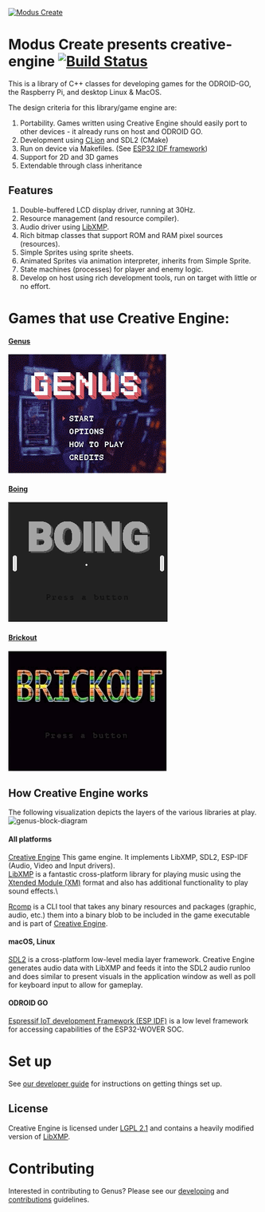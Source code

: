 [![Modus Create](./md/img/modus.logo.svg)](https://moduscreate.com)
# Modus Create presents creative-engine [![Build Status](https://ci.moduscreate.com/buildStatus/icon?job=ModusCreateOrg/genus/master&build=1)](https://ci.moduscreate.com/job/ModusCreateOrg/job/genus/job/master/1/)

This is a library of C++ classes for developing games for the ODROID-GO, the Raspberry Pi, and desktop Linux & MacOS.

The design criteria for this library/game engine are:

1) Portability. Games written using Creative Engine should easily port to other devices - it already runs on host and ODROID GO.
2) Development using [CLion](https://www.jetbrains.com/clion/) and SDL2 (CMake)
3) Run on device via Makefiles. (See [ESP32 IDF framework](https://docs.espressif.com/projects/esp-idf/en/latest/api-guides/build-system.html))
4) Support for 2D and 3D games
5) Extendable through class inheritance

## Features
1) Double-buffered LCD display driver, running at 30Hz.
2) Resource management (and resource compiler).
3) Audio driver using [LibXMP](http://xmp.sourceforge.net/).
3) Rich bitmap classes that support ROM and RAM pixel sources (resources).
4) Simple Sprites using sprite sheets.
5) Animated Sprites via animation interpreter, inherits from Simple Sprite.
6) State machines (processes) for player and enemy logic.
7) Develop on host using rich development tools, run on target with little or no effort.


# Games that use Creative Engine:

#### [Genus](https://github.com/moduscreateorg/genus)
[![./md/img/genus-gameplay.gif](./md/img/genus-gameplay.gif)](https://github.com/moduscreateorg/genus)

#### [Boing](https://github.com/moduscreateorg/boing)
[![./md/img/boing-gameplay.gif](./md/img/boing-gameplay.gif)](https://github.com/moduscreateorg/boing)

#### [Brickout](https://github.com/moduscreateorg/brickout)
[![./md/img/brickout-gameplay.gif](./md/img/brickout-gameplay.gif)](https://github.com/moduscreateorg/brickout)



## How Creative Engine works
The following visualization depicts the layers of the various libraries at play.
![genus-block-diagram](./md/img/genus-block-diagram.jpg)

#### All platforms
[Creative Engine](https://github.com/ModusCreateOrg/creative-engine) This game engine. It implements LibXMP, SDL2, ESP-IDF (Audio, Video and Input drivers).\
[LibXMP](http://xmp.sourceforge.net/) is a fantastic cross-platform library for playing music using the [Xtended Module (XM)](https://en.wikipedia.org/wiki/XM_(file_format)) format and also has additional functionality to play sound effects.\

[Rcomp](https://github.com/ModusCreateOrg/creative-engine/blob/master/tools/rcomp.cpp) is a CLI tool that takes any binary resources and packages  (graphic, audio, etc.) them into a binary blob to be included in the game executable and is part of [Creative Engine](https://github.com/ModusCreateOrg/creative-engine).

#### macOS, Linux
[SDL2](https://www.libsdl.org/download-2) is a cross-platform low-level media layer framework. Creative Engine generates audio data with LibXMP and feeds it into the SDL2 audio runloo and does similar to present visuals in the application window as well as poll for keyboard input to allow for gameplay.

#### ODROID GO
[Espressif IoT development Framework (ESP IDF)](https://github.com/espressif/esp-idf) is a low level framework for accessing capabilities of the ESP32-WOVER SOC.


# Set up
See [our developer guide](./md/DEVELOPING.md) for instructions on getting things set up.


## License
Creative Engine is licensed under [LGPL 2.1](./md/LICENSE) and contains a heavily modified version of [LibXMP](https://sourceforge.net/p/xmp/libxmp/ci/master/tree/README).

# Contributing
Interested in contributing to Genus? Please see our [developing](./md/DEVELOPING.md) and [contributions](./md/ONTRIBUTIONS.MD) guidelines. 
